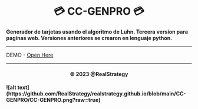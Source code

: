 <h1 align='center'>💳 CC-GENPRO 💳 </h1>

<b>Generador de tarjetas usando el algoritmo de Luhn. Tercera version para paginas web. Versiones anteriores se crearon en lenguaje python. </b>

***

DEMO - [Open Here](https://realstrategy.github.io/CC-GENPRO/)

---

<h4 align='center'> © 2023 @RealStrategy <h4>
![alt text](https://github.com/RealStrategy/realstrategy.github.io/blob/main/CC-GENPRO/CC-GENPRO.png?raw=true)
